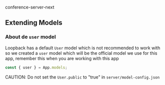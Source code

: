 conference-server-next

## Extending Models

### About de `user` model

Loopback has a default `User` model which is not recommended to work with
so we created a `user` model which will be the official model we use for
this app, remember this when you are working with this app

```js
const { user } = App.models;
```

CAUTION: Do not set the `User.public` to "true" in `server/model-config.json`
